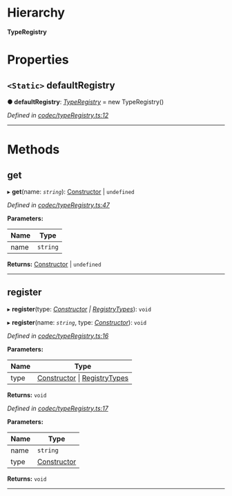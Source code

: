

# Hierarchy

**TypeRegistry**

# Properties

<a id="defaultregistry"></a>

## `<Static>` defaultRegistry

**● defaultRegistry**: *[TypeRegistry](_codec_typeregistry_.typeregistry.md)* =  new TypeRegistry()

*Defined in [codec/typeRegistry.ts:12](https://github.com/polkadot-js/api/blob/4735253/packages/types/src/codec/typeRegistry.ts#L12)*

___

# Methods

<a id="get"></a>

##  get

▸ **get**(name: *`string`*): [Constructor](../modules/_types_.md#constructor) \| `undefined`

*Defined in [codec/typeRegistry.ts:47](https://github.com/polkadot-js/api/blob/4735253/packages/types/src/codec/typeRegistry.ts#L47)*

**Parameters:**

| Name | Type |
| ------ | ------ |
| name | `string` |

**Returns:** [Constructor](../modules/_types_.md#constructor) \| `undefined`

___
<a id="register"></a>

##  register

▸ **register**(type: *[Constructor](../modules/_types_.md#constructor) \| [RegistryTypes](../modules/_types_.md#registrytypes)*): `void`

▸ **register**(name: *`string`*, type: *[Constructor](../modules/_types_.md#constructor)*): `void`

*Defined in [codec/typeRegistry.ts:16](https://github.com/polkadot-js/api/blob/4735253/packages/types/src/codec/typeRegistry.ts#L16)*

**Parameters:**

| Name | Type |
| ------ | ------ |
| type | [Constructor](../modules/_types_.md#constructor) \| [RegistryTypes](../modules/_types_.md#registrytypes) |

**Returns:** `void`

*Defined in [codec/typeRegistry.ts:17](https://github.com/polkadot-js/api/blob/4735253/packages/types/src/codec/typeRegistry.ts#L17)*

**Parameters:**

| Name | Type |
| ------ | ------ |
| name | `string` |
| type | [Constructor](../modules/_types_.md#constructor) |

**Returns:** `void`

___

